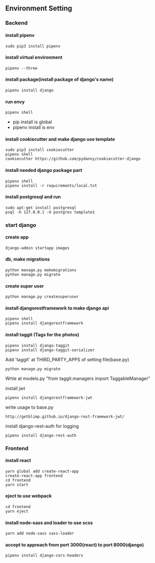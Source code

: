 ## Environment Setting

### Backend

#### install pipenv
```
sudo pip3 install pipenv
```


#### install virtual environment
```
pipenv --three
```

#### install package(install package of django's name)
```
pipenv install django
```

#### run envy
```
pipenv shell
```

- pip install is global
- pipenv install is env

#### install cookiecutter and make django use template
```
sudo pip3 install cookiecutter
pipenv shell
cookiecutter https://github.com/pydanny/cookiecutter-django
```

#### install needed django package part
```
pipenv shell
pipenv install -r requirements/local.txt
```

#### install postgresql and run
```
sudo apt-get install postgresql
psql -h 127.0.0.1 -U postgres template1
```

### start django

#### create app
```
django-admin startapp images
```

#### db, make migrations
```
python manage.py makemigrations
python manage.py migrate
```

#### create super user
```
python manage.py createsuperuser
```

#### install djangorestframework to make django api
```
pipenv shell
pipenv install djangorestframework
```

#### install taggit (Tags for the photos)
```
pipenv install django-taggit
pipenv install django-taggit-serializer
```
Add 'taggit' at THIRD_PARTY_APPS of setting file(base.py)
```
python manage.py migrate
```
Wrtie at models.py "from taggit.managers import TaggableManager"

install jwt
```
pipenv install djangorestframework-jwt
```

write usage to base.py
```
http://getblimp.github.io/django-rest-framework-jwt/
```

install django-rest-auth for logging
```
pipenv install django-rest-auth
```

### Frontend

#### install react
```
yarn global add create-react-app
create-react-app frontend
cd frontend
yarn start
```

#### eject to use webpack
```
cd frontend
yarn eject
```

#### install node-sass and loader to use scss
```
yarn add node-sass sass-loader
```

#### accept to approach from port 3000(react) to port 8000(django)
```
pipenv install django-cors-headers
```
